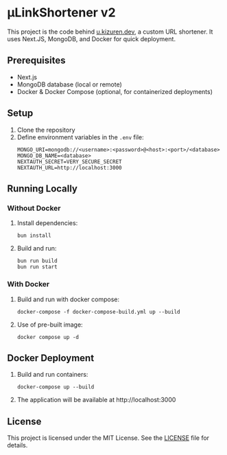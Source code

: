 # µLinkShortener v2

This project is the code behind [u.kizuren.dev](https://u.kizuren.dev), a custom URL shortener. It uses Next.JS, MongoDB, and Docker for quick deployment.

## Prerequisites
- Next.js
- MongoDB database (local or remote)
- Docker & Docker Compose (optional, for containerized deployments)

## Setup
1. Clone the repository
4. Define environment variables in the `.env` file:
   ```
   MONGO_URI=mongodb://<username>:<password>@<host>:<port>/<database>
   MONGO_DB_NAME=<database>
   NEXTAUTH_SECRET=VERY_SECURE_SECRET
   NEXTAUTH_URL=http://localhost:3000
   ```

## Running Locally

### Without Docker

1. Install dependencies:
   ```
   bun install
   ```
2. Build and run:
   ```
   bun run build
   bun run start
   ```

### With Docker

1. Build and run with docker compose:
   ```
   docker-compose -f docker-compose-build.yml up --build
   ```
2. Use of pre-built image:
   ```
   docker compose up -d
   ```

## Docker Deployment
1. Build and run containers:
   ```
   docker-compose up --build
   ```
2. The application will be available at http://localhost:3000

## License

This project is licensed under the MIT License. See the [LICENSE](LICENSE) file for details.